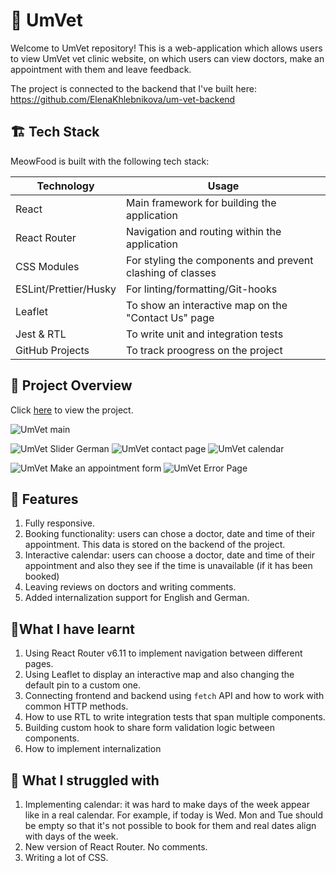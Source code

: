 # 🏥 UmVet

Welcome to UmVet repository! This is a web-application which allows users to view UmVet vet clinic website, on which users can view doctors, make an appointment with them and leave feedback. 


The project is connected to the backend that I've built here: https://github.com/ElenaKhlebnikova/um-vet-backend

## 🏗️ Tech Stack

MeowFood is built with the following tech stack:

| Technology                                                          | Usage                                                                                                          |
| ------------------------------------------------------------------- | -------------------------------------------------------------------------------------------------------------- |
| React                                     | Main framework for building the application         |
| React Router                                    |Navigation and routing within the application |
| CSS Modules                           | For styling the components and prevent clashing of classes                                    |
| ESLint/Prettier/Husky                                 | For linting/formatting/Git-hooks                                      |
| Leaflet                    | To show an interactive map on the "Contact Us" page                                 |
| Jest & RTL                                  | To write unit and integration tests                                          | 
GitHub Projects | To track proogress on the project 
                                                                                    

## 👀 Project Overview

Click  [here]([https://frolicking-begonia-777545.netlify.app]) to view the project.


![UmVet main](https://i.ibb.co/7vRLcZk/image.png)

![UmVet Slider German](https://i.ibb.co/ZYmnHK9/image.png)
![UmVet contact page](https://i.ibb.co/7R6SbSy/image.png)
![UmVet calendar](https://i.ibb.co/SV7khFf/image.png)

![UmVet Make an appointment form](https://i.ibb.co/Gv665Ls/image.png)
![UmVet Error Page](https://i.ibb.co/278rkJX/image.png)




## 🐶 Features 

1. Fully responsive.
2. Booking functionality: users can chose a doctor, date and time of their appointment. This data is stored on the backend of the project.
3. Interactive calendar: users can choose a doctor, date and time of their appointment and also they see if the time is unavailable (if it has been booked)
4. Leaving reviews on doctors and writing comments.
5. Added internalization support for English and German. 



## 📖What I have learnt
1. Using React Router v6.11 to implement navigation between different pages.
2. Using Leaflet to display an interactive map and also changing the default pin to a custom one.
3. Connecting frontend and backend using `fetch` API and how to work with common HTTP methods.
4. How to use RTL to write integration tests that span multiple components.
5. Building custom hook to share form validation logic between components. 
6. How to implement internalization

## 🤯 What I struggled with
1. Implementing calendar: it was hard to make days of the week appear like in a real calendar. For example, if today is Wed. Mon and Tue should be empty so that it's not possible to book for them and real dates align with days of the week. 
2. New version of React Router. No comments. 
3. Writing a lot of CSS.





